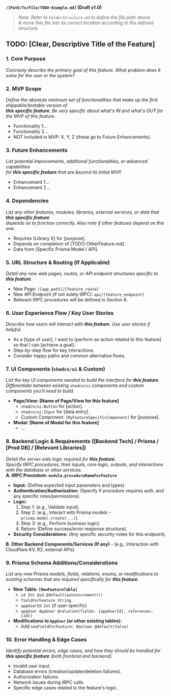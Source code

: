 **`/[Path/To/File/TODO-Example.md]` (Draft v1.0)**

> _Note: Refer to `FolderStructure.md` to define the file path above  
> & move this file into its correct location according to the defined structure._

## TODO: [Clear, Descriptive Title of the Feature]

### 1. Core Purpose

_Concisely describe the primary goal of this feature. What problem does it solve for the user or the system?_

### 2. MVP Scope

_Define the absolute minimum set of functionalities that make up the first shippable/testable version of  
**this specific feature**. Be very specific about what's IN and what's OUT for the MVP of this feature._

- Functionality 1...
- Functionality 2...
- NOT included in MVP: X, Y, Z (these go to Future Enhancements).

### 3. Future Enhancements

_List potential improvements, additional functionalities, or advanced capabilities  
for **this specific feature** that are beyond its initial MVP._

- Enhancement 1...
- Enhancement 2...

### 4. Dependencies

_List any other features, modules, libraries, external services, or data that **this specific feature**  
depends on to function correctly. Also note if other features depend on this one._

- Requires [Library X] for [purpose].
- Depends on completion of [TODO-OtherFeature.md].
- Data from [Specific Prisma Model / API].

### 5. URL Structure & Routing (If Applicable)

_Detail any new web pages, routes, or API endpoint structures specific to **this feature**._

- New Page: `/[app_path]/[feature_route]`
- New API Endpoint (if not solely tRPC): `api/[feature_endpoint]`
- Relevant tRPC procedures will be defined in Section 8.

### 6. User Experience Flow / Key User Stories

_Describe how users will interact with **this feature**. Use user stories if helpful._

- As a [type of user], I want to [perform an action related to this feature] so that I can [achieve a goal].
- Step-by-step flow for key interactions.
- Consider happy paths and common alternative flows.

### 7. UI Components (`shadcn/ui` & Custom)

_List the key UI components needed to build the interface for **this feature**.  
Differentiate between existing `shadcn/ui` components and custom components you'll need to build._

- **Page/View: [Name of Page/View for this feature]**
  - `shadcn/ui:Button` for [action].
  - `shadcn/ui:Input` for [data entry].
  - Custom Component: `[MyFeatureSpecificComponent]` for [purpose].
- **Modal: [Name of Modal for this feature]**
  - ...

### 8. Backend Logic & Requirements ([Backend Tech] / Prisma / [Prod DB] / [Relevant Libraries])

_Detail the server-side logic required for **this feature**.  
Specify tRPC procedures, their inputs, core logic, outputs, and interactions with the database or other services._  
**A. tRPC Procedure: `module.procedureNameForFeature`**

- **Input:** (Define expected input parameters and types)
- **Authentication/Authorization:** (Specify if procedure requires auth, and any specific roles/permissions)
- **Logic:**
  1.  Step 1: (e.g., Validate input).
  2.  Step 2: (e.g., Interact with Prisma models - `prisma.model.create(...)`).
  3.  Step 3: (e.g., Perform business logic).
  4.  Return: (Define success/error response structure).
- **Security Considerations:** (Any specific security notes for this endpoint).

**B. Other Backend Components/Services (If any)** - (e.g., Interaction with Cloudflare KV, R2, external APIs)

### 9. Prisma Schema Additions/Considerations

_List any new Prisma models, fields, relations, enums, or modifications to existing schemas that are required specifically for **this feature**._

- **New Table: `[NewFeatureTable]`**
  - `id Int @id @default(autoincrement())`
  - `fieldForFeature String`
  - `appUserId Int` (if user-specific)
  - `appUser AppUser @relation(fields: [appUserId], references: [id])`
- **Modifications to `AppUser` (or other existing tables):**
  - Add `newFieldForFeature: Boolean @default(false)`

### 10. Error Handling & Edge Cases

_Identify potential errors, edge cases, and how they should be handled for **this specific feature** (both frontend and backend)._

- Invalid user input.
- Database errors (creation/update/deletion failures).
- Authorization failures.
- Network issues during tRPC calls.
- Specific edge cases related to the feature's logic.
